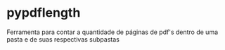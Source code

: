 # pypdflength
Ferramenta para contar a quantidade de páginas de pdf's dentro de uma pasta e de suas respectivas subpastas
